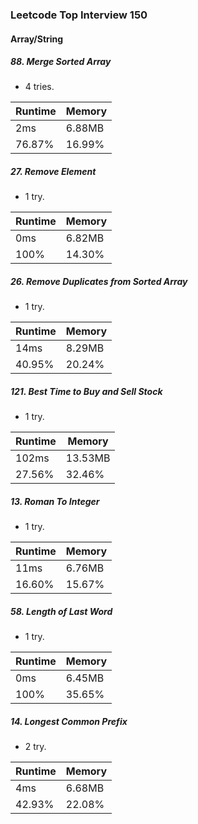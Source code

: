 ### Leetcode Top Interview 150

#### Array/String

##### 88. Merge Sorted Array
 - 4 tries.

|Runtime|Memory|
|-|-|
|2ms|6.88MB|
|76.87%|16.99%|

##### 27. Remove Element
 - 1 try.

|Runtime|Memory|
|-|-|
|0ms|6.82MB|
|100%|14.30%|

##### 26. Remove Duplicates from Sorted Array
 - 1 try.

|Runtime|Memory|
|-|-|
|14ms|8.29MB|
|40.95%|20.24%|

##### 121. Best Time to Buy and Sell Stock
- 1 try.

|Runtime|Memory|
|-|-|
|102ms|13.53MB|
|27.56%|32.46%|

##### 13. Roman To Integer
- 1 try.

|Runtime|Memory|
|-|-|
|11ms|6.76MB|
|16.60%|15.67%|

##### 58. Length of Last Word
- 1 try.

|Runtime|Memory|
|-|-|
|0ms|6.45MB|
|100%|35.65%|

##### 14. Longest Common Prefix
- 2 try.

|Runtime|Memory|
|-|-|
|4ms|6.68MB|
|42.93%|22.08%|
